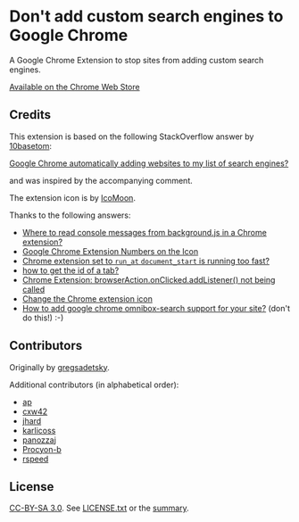# Don't add custom search engines to Google Chrome

A Google Chrome Extension to stop sites from adding custom search engines.

[Available on the Chrome Web Store](https://chrome.google.com/webstore/detail/dont-add-custom-search-en/dnodlcololidkjgbpeoleabmkocdhacc)

## Credits

This extension is based on the following StackOverflow answer by [10basetom](http://superuser.com/users/58978/10basetom):

[Google Chrome automatically adding websites to my list of search engines?](http://superuser.com/a/996781/)

and was inspired by the accompanying comment.

The extension icon is by [IcoMoon](https://icomoon.io/).

Thanks to the following answers:

 - [Where to read console messages from background.js in a Chrome extension?](http://stackoverflow.com/a/10258029/)
 - [Google Chrome Extension Numbers on the Icon](http://stackoverflow.com/a/5759182)
 - [Chrome extension set to `run_at` `document_start` is running too fast?](http://stackoverflow.com/a/28188390)
 - [how to get the id of a tab?](http://stackoverflow.com/a/32978880)
 - [Chrome Extension: browserAction.onClicked.addListener() not being called](http://stackoverflow.com/a/12707929)
 - [Change the Chrome extension icon](http://stackoverflow.com/a/16924274)
 - [How to add google chrome omnibox-search support for your site?](http://stackoverflow.com/a/32687089) (don't do this!) :-)

## Contributors

Originally by [gregsadetsky](https://github.com/gregsadetsky).

Additional contributors (in alphabetical order):
 - [ap](https://github.com/ap)
 - [cxw42](https://github.com/cxw42)
 - [jhard](https://github.com/jhard)
 - [karlicoss](https://github.com/karlicoss)
 - [panozzaj](https://github.com/panozzaj)
 - [Procyon-b](https://github.com/Procyon-b)
 - [rspeed](https://github.com/rspeed)

## License

[CC-BY-SA 3.0](https://creativecommons.org/licenses/by-sa/3.0/legalcode).
See [LICENSE.txt](LICENSE.txt) or the 
[summary](https://creativecommons.org/licenses/by-sa/3.0/).

